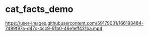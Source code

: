 # cat_facts_demo


https://user-images.githubusercontent.com/59179031/166193484-7489f97a-d47c-4cc9-91b0-46e1eff431ba.mp4

